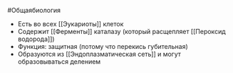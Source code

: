 #Общаябиология 
- Есть во всех [[Эукариоты]] клеток
- Содержит [[Ферменты]] каталазу (который расщепляет [[Пероксид водорода]])
- Функция: защитная (потому что перекись губительная)
- Образуются из [[Эндоплазматическая сеть]] и могут образовываться делением